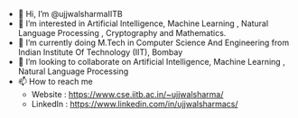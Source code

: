 - 👋 Hi, I’m @ujjwalsharmaIITB
- 👀 I’m interested in Artificial Intelligence, Machine Learning , Natural Language Processing , Cryptography and Mathematics.
- 🌱 I’m currently doing M.Tech in Computer Science And Engineering from Indian Institute Of Technology (IIT), Bombay
- 💞️ I’m looking to collaborate on Artificial Intelligence, Machine Learning , Natural Language Processing
- 📫 How to reach me 
    * Website : https://www.cse.iitb.ac.in/~ujjwalsharma/
    * LinkedIn : https://www.linkedin.com/in/ujjwalsharmacs/

<!---
ujjwalsharmaIITB/ujjwalsharmaIITB is a ✨ special ✨ repository because its `README.md` (this file) appears on your GitHub profile.
You can click the Preview link to take a look at your changes.
--->
